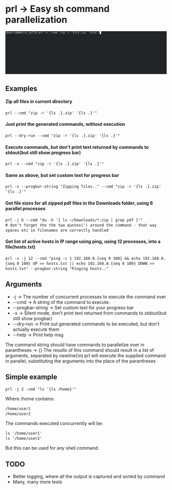 # prl -> Easy sh command parallelization

![prl demo](demo.gif)

## Examples

#### Zip all files in current directory
```
prl --cmd "zip -r '{ls .}.zip' '{ls .}'"
```

#### Just print the generated commands, without execution
```
prl --dry-run --cmd "zip -r '{ls .}.zip' '{ls .}'"
```

#### Execute commands, but don't print text returned by commands to stdout(but still show progress bar)
```
prl -s --cmd "zip -r '{ls .}.zip' '{ls .}'"
```

#### Same as above, but set custom text for progress bar
```
prl -s --progbar-string "Zipping files.." --cmd "zip -r '{ls .}.zip' '{ls .}'"
```

#### Get file sizes for all zipped pdf files in the Downloads folder, using 6 parallel processes
```
prl -j 6 --cmd "du -h '{ ls ~/Downloads/*.zip | grep pdf }'"
# don't forget the the two quotes(') around the command - that way spaces etc in filenames are correctly handled
```
#### Get list of active hosts in IP range using ping, using 12 processes, into a file(hosts.txt)
```
prl -s -j 12 --cmd "ping -c 1 192.168.0.{seq 0 100} && echo 192.168.0.{seq 0 100} UP >> hosts.txt || echo 192.168.0.{seq 0 100} DOWN >> hosts.txt" --progbar-string "Pinging hosts.."
```

## Arguments


- -j -> The number of concurrent processes to execute the command over
- --cmd -> A string of the command to execute. 
- --progbar-string -> Set custom text for your progress bar
- -s -> Silent mode, don't print text returned from commands to stdout(but still show progbar)
- --dry-run -> Print out generated commands to be executed, but don't actually execute them
- --help -> Print help msg

The command string should have commands to parallelize over in parantheses -> {}
The results of this command should result in a list of arguments, separated by newline(\n)
prl will execute the supplied command in parallel, substituting the arguments into the place of the parantheses

## Simple example

```
prl -j 2 -cmd "ls '{ls /home}'"
```
Where /home contains:
```
/home/user1
/home/user2
```
The commands executed concurrently will be:
```
ls '/home/user1'
ls '/home/user2'
```
But this can be used for any shell command.

## TODO
- Better logging, where all the output is captured and sorted by command
- Many, many more tests
